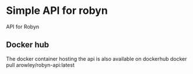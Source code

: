 # Simple API for robyn
API for Robyn

## Docker hub
The docker container hosting the api is also available on dockerhub
docker pull arowley/robyn-api:latest
